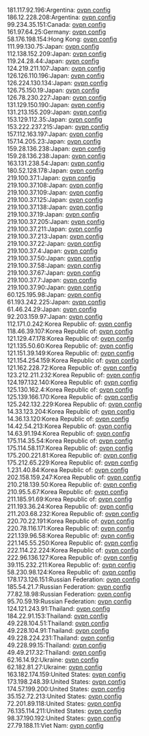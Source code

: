 181.117.92.196:Argentina: [ovpn config](vpn/181_117_92_196.ovpn)  
186.12.228.208:Argentina: [ovpn config](vpn/186_12_228_208.ovpn)  
99.234.35.151:Canada: [ovpn config](vpn/99_234_35_151.ovpn)  
161.97.64.25:Germany: [ovpn config](vpn/161_97_64_25.ovpn)  
58.176.198.154:Hong Kong: [ovpn config](vpn/58_176_198_154.ovpn)  
111.99.130.75:Japan: [ovpn config](vpn/111_99_130_75.ovpn)  
112.138.152.209:Japan: [ovpn config](vpn/112_138_152_209.ovpn)  
119.24.28.44:Japan: [ovpn config](vpn/119_24_28_44.ovpn)  
124.219.211.107:Japan: [ovpn config](vpn/124_219_211_107.ovpn)  
126.126.110.196:Japan: [ovpn config](vpn/126_126_110_196.ovpn)  
126.224.130.134:Japan: [ovpn config](vpn/126_224_130_134.ovpn)  
126.75.150.19:Japan: [ovpn config](vpn/126_75_150_19.ovpn)  
126.78.230.227:Japan: [ovpn config](vpn/126_78_230_227.ovpn)  
131.129.150.190:Japan: [ovpn config](vpn/131_129_150_190.ovpn)  
131.213.155.209:Japan: [ovpn config](vpn/131_213_155_209.ovpn)  
153.129.112.35:Japan: [ovpn config](vpn/153_129_112_35.ovpn)  
153.222.237.215:Japan: [ovpn config](vpn/153_222_237_215.ovpn)  
157.112.163.197:Japan: [ovpn config](vpn/157_112_163_197.ovpn)  
157.14.205.23:Japan: [ovpn config](vpn/157_14_205_23.ovpn)  
159.28.136.238:Japan: [ovpn config](vpn/159_28_136_238.ovpn)  
159.28.136.238:Japan: [ovpn config](vpn/159_28_136_238.ovpn)  
163.131.238.54:Japan: [ovpn config](vpn/163_131_238_54.ovpn)  
180.52.128.178:Japan: [ovpn config](vpn/180_52_128_178.ovpn)  
219.100.37.1:Japan: [ovpn config](vpn/219_100_37_1.ovpn)  
219.100.37.108:Japan: [ovpn config](vpn/219_100_37_108.ovpn)  
219.100.37.109:Japan: [ovpn config](vpn/219_100_37_109.ovpn)  
219.100.37.125:Japan: [ovpn config](vpn/219_100_37_125.ovpn)  
219.100.37.138:Japan: [ovpn config](vpn/219_100_37_138.ovpn)  
219.100.37.19:Japan: [ovpn config](vpn/219_100_37_19.ovpn)  
219.100.37.205:Japan: [ovpn config](vpn/219_100_37_205.ovpn)  
219.100.37.211:Japan: [ovpn config](vpn/219_100_37_211.ovpn)  
219.100.37.213:Japan: [ovpn config](vpn/219_100_37_213.ovpn)  
219.100.37.22:Japan: [ovpn config](vpn/219_100_37_22.ovpn)  
219.100.37.4:Japan: [ovpn config](vpn/219_100_37_4.ovpn)  
219.100.37.50:Japan: [ovpn config](vpn/219_100_37_50.ovpn)  
219.100.37.58:Japan: [ovpn config](vpn/219_100_37_58.ovpn)  
219.100.37.67:Japan: [ovpn config](vpn/219_100_37_67.ovpn)  
219.100.37.7:Japan: [ovpn config](vpn/219_100_37_7.ovpn)  
219.100.37.90:Japan: [ovpn config](vpn/219_100_37_90.ovpn)  
60.125.195.98:Japan: [ovpn config](vpn/60_125_195_98.ovpn)  
61.193.242.225:Japan: [ovpn config](vpn/61_193_242_225.ovpn)  
61.46.24.29:Japan: [ovpn config](vpn/61_46_24_29.ovpn)  
92.203.159.97:Japan: [ovpn config](vpn/92_203_159_97.ovpn)  
112.171.0.242:Korea Republic of: [ovpn config](vpn/112_171_0_242.ovpn)  
118.46.39.107:Korea Republic of: [ovpn config](vpn/118_46_39_107.ovpn)  
121.129.47.178:Korea Republic of: [ovpn config](vpn/121_129_47_178.ovpn)  
121.135.50.60:Korea Republic of: [ovpn config](vpn/121_135_50_60.ovpn)  
121.151.39.149:Korea Republic of: [ovpn config](vpn/121_151_39_149.ovpn)  
121.154.254.159:Korea Republic of: [ovpn config](vpn/121_154_254_159.ovpn)  
121.162.228.72:Korea Republic of: [ovpn config](vpn/121_162_228_72.ovpn)  
123.212.211.232:Korea Republic of: [ovpn config](vpn/123_212_211_232.ovpn)  
124.197.132.140:Korea Republic of: [ovpn config](vpn/124_197_132_140.ovpn)  
125.130.162.4:Korea Republic of: [ovpn config](vpn/125_130_162_4.ovpn)  
125.139.166.170:Korea Republic of: [ovpn config](vpn/125_139_166_170.ovpn)  
125.242.132.229:Korea Republic of: [ovpn config](vpn/125_242_132_229.ovpn)  
14.33.123.204:Korea Republic of: [ovpn config](vpn/14_33_123_204.ovpn)  
14.36.13.120:Korea Republic of: [ovpn config](vpn/14_36_13_120.ovpn)  
14.42.54.213:Korea Republic of: [ovpn config](vpn/14_42_54_213.ovpn)  
14.63.91.194:Korea Republic of: [ovpn config](vpn/14_63_91_194.ovpn)  
175.114.35.54:Korea Republic of: [ovpn config](vpn/175_114_35_54.ovpn)  
175.114.58.117:Korea Republic of: [ovpn config](vpn/175_114_58_117.ovpn)  
175.200.221.81:Korea Republic of: [ovpn config](vpn/175_200_221_81.ovpn)  
175.212.65.229:Korea Republic of: [ovpn config](vpn/175_212_65_229.ovpn)  
1.231.40.84:Korea Republic of: [ovpn config](vpn/1_231_40_84.ovpn)  
202.158.159.247:Korea Republic of: [ovpn config](vpn/202_158_159_247.ovpn)  
210.218.139.50:Korea Republic of: [ovpn config](vpn/210_218_139_50.ovpn)  
210.95.5.67:Korea Republic of: [ovpn config](vpn/210_95_5_67.ovpn)  
211.185.91.69:Korea Republic of: [ovpn config](vpn/211_185_91_69.ovpn)  
211.193.36.24:Korea Republic of: [ovpn config](vpn/211_193_36_24.ovpn)  
211.203.68.232:Korea Republic of: [ovpn config](vpn/211_203_68_232.ovpn)  
220.70.22.191:Korea Republic of: [ovpn config](vpn/220_70_22_191.ovpn)  
220.78.116.171:Korea Republic of: [ovpn config](vpn/220_78_116_171.ovpn)  
221.139.96.58:Korea Republic of: [ovpn config](vpn/221_139_96_58.ovpn)  
221.145.55.250:Korea Republic of: [ovpn config](vpn/221_145_55_250.ovpn)  
222.114.22.224:Korea Republic of: [ovpn config](vpn/222_114_22_224.ovpn)  
222.96.136.127:Korea Republic of: [ovpn config](vpn/222_96_136_127.ovpn)  
39.115.232.211:Korea Republic of: [ovpn config](vpn/39_115_232_211.ovpn)  
58.230.98.124:Korea Republic of: [ovpn config](vpn/58_230_98_124.ovpn)  
178.173.126.151:Russian Federation: [ovpn config](vpn/178_173_126_151.ovpn)  
185.54.21.7:Russian Federation: [ovpn config](vpn/185_54_21_7.ovpn)  
77.82.18.98:Russian Federation: [ovpn config](vpn/77_82_18_98.ovpn)  
95.70.59.19:Russian Federation: [ovpn config](vpn/95_70_59_19.ovpn)  
124.121.243.91:Thailand: [ovpn config](vpn/124_121_243_91.ovpn)  
184.22.91.153:Thailand: [ovpn config](vpn/184_22_91_153.ovpn)  
49.228.104.51:Thailand: [ovpn config](vpn/49_228_104_51.ovpn)  
49.228.104.91:Thailand: [ovpn config](vpn/49_228_104_91.ovpn)  
49.228.224.231:Thailand: [ovpn config](vpn/49_228_224_231.ovpn)  
49.228.99.15:Thailand: [ovpn config](vpn/49_228_99_15.ovpn)  
49.49.217.32:Thailand: [ovpn config](vpn/49_49_217_32.ovpn)  
62.16.14.92:Ukraine: [ovpn config](vpn/62_16_14_92.ovpn)  
62.182.81.27:Ukraine: [ovpn config](vpn/62_182_81_27.ovpn)  
163.182.174.159:United States: [ovpn config](vpn/163_182_174_159.ovpn)  
173.198.248.39:United States: [ovpn config](vpn/173_198_248_39.ovpn)  
174.57.199.200:United States: [ovpn config](vpn/174_57_199_200.ovpn)  
35.152.72.213:United States: [ovpn config](vpn/35_152_72_213.ovpn)  
72.201.89.118:United States: [ovpn config](vpn/72_201_89_118.ovpn)  
76.135.114.211:United States: [ovpn config](vpn/76_135_114_211.ovpn)  
98.37.190.192:United States: [ovpn config](vpn/98_37_190_192.ovpn)  
27.79.188.11:Viet Nam: [ovpn config](vpn/27_79_188_11.ovpn)  
